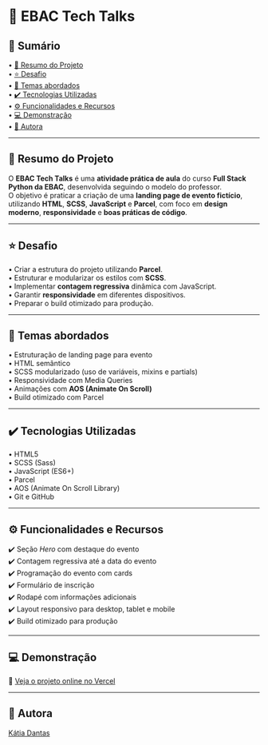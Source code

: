 # 🎤 EBAC Tech Talks

## 📎 Sumário

• [📌 Resumo do Projeto](#-resumo-do-projeto)  
• [⭐ Desafio](#-desafio)  
• [📂 Temas abordados](#-temas-abordados)  
• [✔️ Tecnologias Utilizadas](#️-tecnologias-utilizadas)  
• [⚙️ Funcionalidades e Recursos](#-funcionalidades-e-recursos)  
• [💻 Demonstração](#-demonstracao)  
• [🙋 Autora](#-autora)  

---

## 📌 Resumo do Projeto

O **EBAC Tech Talks** é uma **atividade prática de aula** do curso **Full Stack Python da EBAC**, desenvolvida seguindo o modelo do professor.  
O objetivo é praticar a criação de uma **landing page de evento fictício**, utilizando **HTML**, **SCSS**, **JavaScript** e **Parcel**, com foco em **design moderno**, **responsividade** e **boas práticas de código**.  

---

## ⭐ Desafio

• Criar a estrutura do projeto utilizando **Parcel**.  
• Estruturar e modularizar os estilos com **SCSS**.  
• Implementar **contagem regressiva** dinâmica com JavaScript.  
• Garantir **responsividade** em diferentes dispositivos.  
• Preparar o build otimizado para produção.  

---

## 📂 Temas abordados

• Estruturação de landing page para evento  
• HTML semântico  
• SCSS modularizado (uso de variáveis, mixins e partials)  
• Responsividade com Media Queries  
• Animações com **AOS (Animate On Scroll)**  
• Build otimizado com Parcel  

---

## ✔️ Tecnologias Utilizadas

• HTML5  
• SCSS (Sass)  
• JavaScript (ES6+)  
• Parcel  
• AOS (Animate On Scroll Library)  
• Git e GitHub  

---

## ⚙️ Funcionalidades e Recursos

✔️ Seção *Hero* com destaque do evento  
✔️ Contagem regressiva até a data do evento  
✔️ Programação do evento com cards  
✔️ Formulário de inscrição  
✔️ Rodapé com informações adicionais  
✔️ Layout responsivo para desktop, tablet e mobile  
✔️ Build otimizado para produção  

---

## 💻 Demonstração

🔗 [Veja o projeto online no Vercel](https://ebac-tech-talks-dun-phi.vercel.app/)  

---

## 🙋 Autora  

[Kátia Dantas](https://github.com/Katiadantass)
